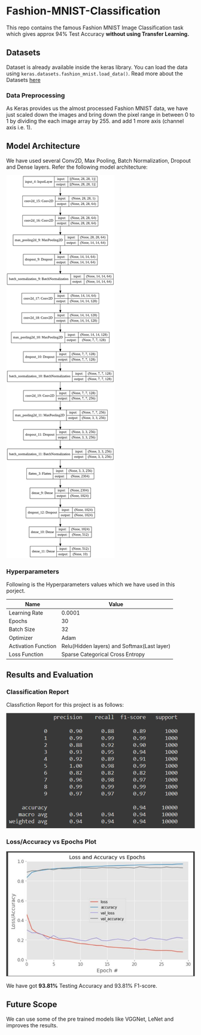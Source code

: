 # Fashion-MNIST-Classification
This repo contains the famous Fashion MNIST Image Classification task which gives approx 94% Test Accuracy **without using Transfer Learning.**

## Datasets 
Dataset is already available inside the keras library. You can load the data using `keras.datasets.fashion_mnist.load_data()`. Read more about the Datasets [here](https://www.kaggle.com/zalando-research/fashionmnist)

### Data Preprocessing
As Keras provides us the almost processed Fashion MNIST data, we have just scaled down the images and bring down the pixel range in between 0 to 1 by dividing the each image array by 255. and add 1 more axis (channel axis i.e. 1).

## Model Architecture
We have used several Conv2D, Max Pooling, Batch Normalization, Dropout and Dense layers. Refer the following model architecture:  

![](model-architecture.png)

### Hyperparameters  

Following is the Hyperparameters values which we have used in this porject.  

Name | Value
-----|------
Learning Rate | 0.0001
Epochs | 30
Batch Size | 32
Optimizer | Adam
Activation Function | Relu(Hidden layers) and Softmax(Last layer)
Loss Function | Sparse Categorical Cross Entropy

## Results and Evaluation

### Classification Report
Classfiction Report for this project is as follows: 

![](classification_report.PNG)

### Loss/Accuracy vs Epochs Plot

![](loss-acc-plot.JPG)  

We have got **93.81%** Testing Accuracy and 93.81% F1-score.

## Future Scope
We can use some of the pre trained models like VGGNet, LeNet and improves the results. 
